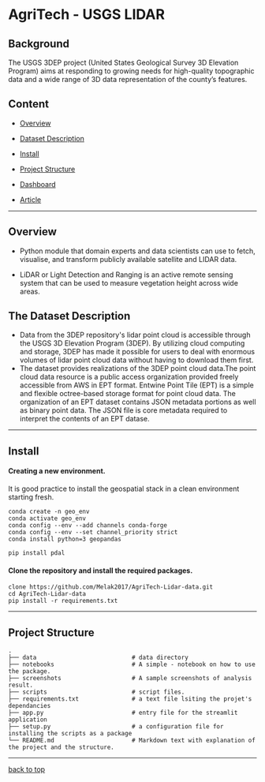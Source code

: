 # AgriTech - USGS LIDAR

## Background

The USGS 3DEP project (United States Geological Survey 3D Elevation Program) aims at responding to growing needs for high-quality topographic data and a wide range of 3D data representation of the county’s features.

## Content

- [Overview](#overview)
- [Dataset Description](#the-dataset-description)
- [Install](#install)
- [Project Structure](#project-structure)

- [Dashboard](#dashboard)
- [Article](#article)

---

## Overview

- Python module that domain experts and data scientists can use to fetch, visualise, and transform publicly available satellite and LIDAR data.

- LiDAR or Light Detection and Ranging is an active remote sensing system that can be used to measure vegetation height across wide areas.

## The Dataset Description

- Data from the 3DEP repository's lidar point cloud is accessible through the USGS 3D Elevation Program (3DEP). By utilizing cloud computing and storage, 3DEP has made it possible for users to deal with enormous volumes of lidar point cloud data without having to download them first.
- The dataset provides realizations of the 3DEP point cloud data.The point cloud data resource is a public access organization provided freely accessible from AWS in EPT format. Entwine Point Tile (EPT) is a simple and flexible octree-based storage format for point cloud data. The organization of an EPT dataset contains JSON metadata portions as well as binary point data. The JSON file is core metadata required to interpret the contents of an EPT datase.

---

## Install

#### Creating a new environment.

It is good practice to install the geospatial stack in a clean environment starting fresh.

```
conda create -n geo_env
conda activate geo_env
conda config --env --add channels conda-forge
conda config --env --set channel_priority strict
conda install python=3 geopandas

pip install pdal
```

#### Clone the repository and install the required packages.

```
clone https://github.com/Melak2017/AgriTech-Lidar-data.git
cd AgriTech-Lidar-data
pip install -r requirements.txt
```

---

## Project Structure

    .
    ├── data                           # data directory
    ├── notebooks                      # A simple - notebook on how to use the package.
    ├── screenshots                    # A sample screenshots of analysis result.
    ├── scripts                        # script files.
    ├── requirements.txt               # a text file lsiting the projet's dependancies
    ├── app.py                         # entry file for the streamlit application
    ├── setup.py                       # a configuration file for installing the scripts as a package
    └── README.md                      # Markdown text with explanation of the project and the structure.

---

[back to top](#background)
